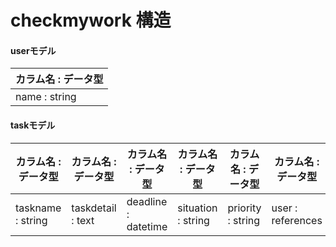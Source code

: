 # checkmywork 構造

#### userモデル

|カラム名 : データ型  |
|---|
|name : string  |

#### taskモデル

|カラム名 : データ型  |カラム名 : データ型  |カラム名 : データ型  |カラム名 : データ型  |カラム名 : データ型  |カラム名 : データ型  |
|---|---|---|---|---|---|
|taskname : string  |taskdetail : text  |deadline : datetime  |situation : string  |priority : string  |user : references  |

